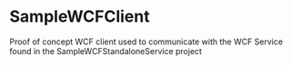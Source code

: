 # SampleWCFClient
Proof of concept WCF client used to communicate with the WCF Service found in the SampleWCFStandaloneService project
